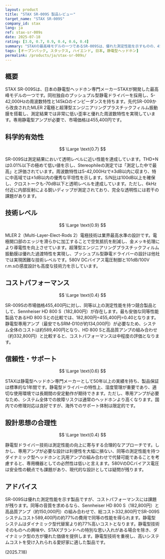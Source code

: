 ```yaml
---
layout: product
title: "STAX SR-009S 製品レビュー"
target_name: "STAX SR-009S"
company_id: stax
lang: ja
ref: stax-sr-009s
date: 2025-07-18
rating: [3.0, 0.7, 0.9, 0.4, 0.6, 0.4]
summary: "STAXの最高峰モデルの一つであるSR-009Sは、優れた測定性能を示すものの、455,400円の価格設定によりコストパフォーマンスに劣る静電型ヘッドホン"
tags: [オープンバック, スタックス, ハイエンド, 日本, 静電型ヘッドホン]
permalink: /products/ja/stax-sr-009s/
---
```

## 概要

STAX SR-009Sは、日本の静電型ヘッドホン専門メーカーSTAXが開発した最高峰モデルの一つです。同社独自のプッシュプル型静電ドライバーを採用し、5-42,000Hzの周波数特性と145kΩのインピーダンスを持ちます。先代SR-009から改良されたMLER 2電極と超薄型エンジニアリングプラスチックフィルム振動膜を搭載し、測定結果では非常に低い歪率と優れた周波数特性を実現しています。専用静電型アンプが必要で、市場価格は455,400円です。

## 科学的有効性

$$ \Large \text{0.7} $$

SR-009Sは測定結果において透明レベルに近い性能を達成しています。THD+Nは0.01%以下の極めて低い値を示し、Stereophileの測定では「測定した中で最高」と評価されています。周波数特性は5-42,000Hzで±3dB以内に収まり、特に中高域では±1dB以内の優秀な平坦性を示します。S/N比は100dB以上を確保し、クロストークも-70dB以下と透明レベルを達成しています。ただし、6kHz付近に内部反射による鋭いディップが測定されており、完全な透明性には若干の課題があります。

## 技術レベル

$$ \Large \text{0.9} $$

MLER 2（Multi-Layer-Elect-Rods 2）電極技術は業界最高水準の設計です。電極開口部のエッジを滑らかに加工することで空気抵抗を削減し、金メッキ処理により導電性を向上させています。超薄型エンジニアリングプラスチックフィルム振動膜は優れた過渡特性を実現し、プッシュプル型静電ドライバーの設計は他社では実現困難な技術レベルです。580V DCバイアス電圧制御と101dB/100V r.m.sの感度設計も高度な技術力を示しています。

## コストパフォーマンス

$$ \Large \text{0.4} $$

SR-009Sの市場価格455,400円に対し、同等以上の測定性能を持つ競合製品として、Sennheiser HD 800 S（182,800円）が存在します。最も安価な同等性能製品であるHD 800 Sとの比較では、182,800円÷455,400円=0.40となります。静電型専用アンプ（最安でもSRM-D10が約134,000円）が必要なため、システム全体のコストは約589,400円となり、HD 800 Sと高品質アンプの組み合わせ（約332,800円）と比較すると、コストパフォーマンスは中程度の評価となります。

## 信頼性・サポート

$$ \Large \text{0.6} $$

STAXは静電型ヘッドホン専門メーカーとして50年以上の実績を持ち、製品保証は標準的な1年間です。静電型ドライバーの特性上、湿度管理が重要であり、適切な使用環境では長期間の安定動作が期待できます。ただし、専用アンプが必要なため、システム全体での故障リスクは通常のヘッドホンより高くなります。国内での修理対応は良好ですが、海外でのサポート体制は限定的です。

## 設計思想の合理性

$$ \Large \text{0.4} $$

静電型ドライバー技術は測定性能の向上に寄与する合理的なアプローチです。しかし、専用アンプが必要な設計は利便性を大幅に損ない、同等の測定性能を持つダイナミック型ヘッドホンと汎用アンプの組み合わせで代替可能であることを考慮すると、専用機器としての必然性は低いと言えます。580VのDCバイアス電圧は安全性の観点でも課題があり、現代的な設計としては疑問が残ります。

## アドバイス

SR-009Sは優れた測定性能を示す製品ですが、コストパフォーマンスには課題が残ります。同等の音質を求めるなら、Sennheiser HD 800 S（182,800円）と高品質アンプ（約150,000円）の組み合わせで、総コスト332,800円でSR-009Sシステムコスト589,400円の約77%の費用で同等の性能を得られます。静電型システムはダイナミック型代替案より約77%高いコストとなります。静電型技術そのものへの興味や、STAXブランドへの特別な思い入れがある場合を除き、ダイナミック型の方が優れた価値を提供します。静電型技術を重視し、高いシステムコストを受け入れられる愛好家に適した製品です。

(2025.7.18)